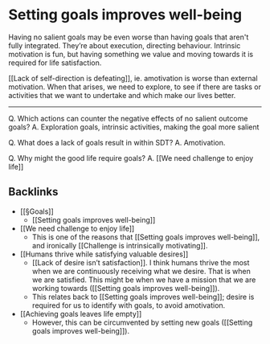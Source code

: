 # Setting goals improves well-being
Having no salient goals may be even worse than having goals that aren't fully integrated. They’re about execution, directing behaviour. Intrinsic motivation is fun, but having something we value and moving towards it is required for life satisfaction.

[[Lack of self-direction is defeating]], ie. amotivation is worse than external motivation. When that arises, we need to explore, to see if there are tasks or activities that we want to undertake and which make our lives better.

---

Q. Which actions can counter the negative effects of no salient outcome goals?
A. Exploration goals, intrinsic activities, making the goal more salient

Q. What does a lack of goals result in within SDT?
A. Amotivation.

Q. Why might the good life require goals?
A. [[We need challenge to enjoy life]]

## Backlinks
* [[§Goals]]
	* [[Setting goals improves well-being]]
* [[We need challenge to enjoy life]]
	* This is one of the reasons that [[Setting goals improves well-being]], and ironically [[Challenge is intrinsically motivating]].
* [[Humans thrive while satisfying valuable desires]]
	* [[Lack of desire isn’t satisfaction]]. I think humans thrive the most when we are continuously receiving what we desire. That is when we are satisfied. This might be when we have a mission that we are working towards ([[Setting goals improves well-being]]).
	* This relates back to [[Setting goals improves well-being]]; desire is required for us to identify with goals, to avoid amotivation.
* [[Achieving goals leaves life empty]]
	* However, this can be circumvented by setting new goals ([[Setting goals improves well-being]]).

<!-- {BearID:B1982F13-8176-48F3-B75C-7EA0EB02C4EF-6590-00000CC8CA5985E7} -->
